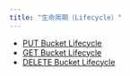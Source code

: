 ```yaml
---
title: "生命周期（Lifecycle）"
---
```


- [PUT Bucket Lifecycle](put_lifecycle/)
- [GET Bucket Lifecycle](get_lifecycle/)
- [DELETE Bucket Lifecycle](delete_lifecycle/)
